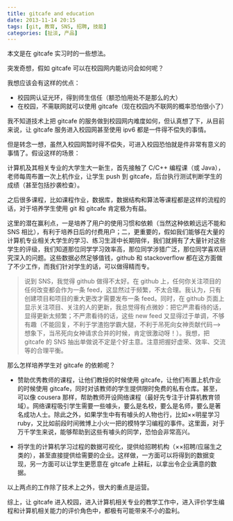 ```yaml
---
title: gitcafe and education
date: 2013-11-14 20:15 
tags: [git, 教育, SNS, 招聘, 技能]
categories: [扯淡, 产品]
---
```


本文是在 gitcafe 实习时的一些想法。

突发奇想，假如 gitcafe 可以在校园网内能访问会如何呢？

我想应该会有这样的优点：

- 校园网认证光环，得到师生信任（额恐怕用处不是那么的大）
- 在校园，不需联网就可以使用 gitcafe（现在校园内不联网的概率恐怕很小了）

我不知道技术上把 gitcafe 的服务做到校园网内难度如何，但认真想了下，从目前来说，让 gitcafe 服务进入校园网甚至使用 ipv6 都是一件得不偿失的事情。

但是转念一想，虽然入校园网暂时得不偿失，可进入校园恐怕就是件非常有意义的事情了。假设这样的场景：

计算机及其相关专业的大学生大一新生，首先接触了 C/C++ 编程课（或 Java），老师每周布置一次上机作业，让学生 push 到 gitcafe，后台执行测试判断学生的成绩（甚至包括抄袭检查）。

之后很多课程，比如课程作业，数据库，数据结构和算法等课程都是这样的流程的话，对于培养学生使用 git 和 gitcafe 肯定极为有益。

这里的潜在赢利点，一是培养了用户的使用习惯和依赖（当然这种依赖远远不能和 SNS 相比），有利于培养日后的付费用户；二，更重要的，假如我们能够在大量的计算机专业相关大学生的学习、练习生涯中长期陪伴，我们就拥有了大量针对这些学生的评级，我们知道那位同学学习效率高，那位同学涉猎广泛，那位同学喜欢研究深入的问题。这些数据必然足够值钱，github 和 stackoverflow 都在这方面做了不少工作，而我们针对学生的话，可以做得精而专。

> 说到 SNS，我觉得 github 做得不太好。在 github 上，任何你关注项目的任何改变都会作为一条 feed，这显然过于频繁，不太合理。我认为，只有创建项目和项目的重大更改才需要发布一条 feed。同时，在 github 页面上显示关注项目、关注的人的更新，我总觉得有点微妙：把它严肃看待的话，显得更新太频繁；不严肃看待的话，这些 new feed 又显得过于单调，不够有趣（不能回复，不利于学渣抱学霸大腿，不利于吊死向女神贡献代码-->想象下，当吊死向女神请求合并的时候，肯定很激动呀！）。我想，把 gitcafe 的 SNS 抽出单做说不定是个好主意。注意把握好虚荣、效率、交流等的合理平衡。

那么怎样培养学生对 gitcafe 的依赖呢？

- 赞助优秀教师的课程，让他们教授的时候使用 gitcafe，让他们布置上机作业的时候使用 gitcafe，同时对该教师的学生提供限时免费的私有仓库。甚至，可以像 cousera 那样，帮助教师开设网络课程（最好先专注于计算机教育领域）。网络课程吸引学生需要一些噱头，要么是名校，要么是名师，要么是著名成功人士。除此之外，如果学生中有有噱头的人物也行，比如××明星学习 ruby，又比如前段时间微博上小火一把的模特学习编程的事件。这里面，对于万千学生来说，能够帮助到这些有噱头的同学，恐怕会非常高兴。

- 将学生的计算机学习过程的数据可视化，提供给招聘机构（××招聘/应届生之类的），甚至直接提供给需要的企业。这样做，一方面可以将得到的数据变现，另一方面可以让学生更愿意在 gitcafe 上耕耘，以拿出令企业满意的数据。

以上两点的工作除了技术上之外，很大的重点是运营。

综上，让 gitcafe 进入校园，进入计算机相关专业的教学工作中，进入评价学生编程和计算机相关能力的评价角色中，都极有可能带来不小的盈利。
